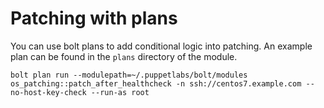 # Patching with plans

You can use bolt plans to add conditional logic into patching.  An example plan can be found in the `plans` directory of the module.

`bolt plan run --modulepath=~/.puppetlabs/bolt/modules os_patching::patch_after_healthcheck -n ssh://centos7.example.com --no-host-key-check --run-as root`
